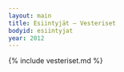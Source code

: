 ```yaml
---
layout: main
title: Esiintyjät – Vesteriset
bodyid: esiintyjat
year: 2012
---
```

{% include vesteriset.md %}